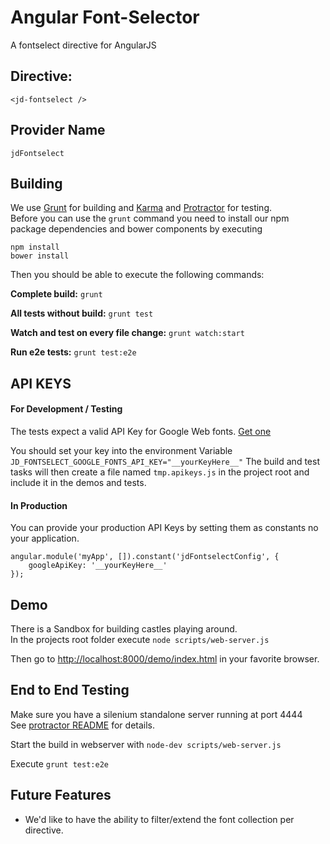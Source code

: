 Angular Font-Selector
=====================

A fontselect directive for AngularJS

Directive:
----------

	<jd-fontselect />


Provider Name
-------------

	jdFontselect


Building
--------

We use [Grunt](http://gruntjs.com/) for building and
[Karma](http://karma-runner.github.io/) and
[Protractor](https://github.com/angular/protractor) for testing.  
Before you can use the `grunt` command you need to install our
npm package dependencies and bower components by executing

	npm install
	bower install


Then you should be able to execute the following commands:

__Complete build:__ `grunt`

__All tests without build:__ `grunt test`

__Watch and test on every file change:__ `grunt watch:start`

__Run e2e tests:__ `grunt test:e2e`


API KEYS
--------


#### For Development / Testing

The tests expect a valid API Key for Google Web fonts.
[Get one](https://developers.google.com/fonts/docs/developer_api#Auth)

You should set your key into the environment Variable
`JD_FONTSELECT_GOOGLE_FONTS_API_KEY="__yourKeyHere__"`
The build and test tasks will then create a file named `tmp.apikeys.js` in the
project root and include it in the demos and tests.

#### In Production

You can provide your production API Keys by setting them as constants no your application.

	angular.module('myApp', []).constant('jdFontselectConfig', {
		googleApiKey: '__yourKeyHere__'
	});


Demo
----

There is a Sandbox for building castles playing around.  
In the projects root folder execute `node scripts/web-server.js`

Then go to [http://localhost:8000/demo/index.html](http://localhost:8000/demo/index.html)
in your favorite browser.


End to End Testing
------------------

Make sure you have a silenium standalone server running at port 4444  
See [protractor README](https://github.com/angular/protractor/blob/master/README.md) 
for details.

Start the build in webserver with `node-dev scripts/web-server.js`

Execute `grunt test:e2e`


Future Features
---------------

* We'd like to have the ability to filter/extend the font collection per directive.
